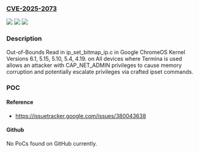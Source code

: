 ### [CVE-2025-2073](https://cve.mitre.org/cgi-bin/cvename.cgi?name=CVE-2025-2073)
![](https://img.shields.io/static/v1?label=Product&message=ChromeOS&color=blue)
![](https://img.shields.io/static/v1?label=Version&message=%3D%20Kernal%20version%206.1%20&color=brighgreen)
![](https://img.shields.io/static/v1?label=Vulnerability&message=Out-of-Bounds%20Read&color=brighgreen)

### Description

Out-of-Bounds Read in ip_set_bitmap_ip.c in Google ChromeOS Kernel Versions 6.1, 5.15, 5.10, 5.4, 4.19. on All devices where Termina is used allows an attacker with CAP_NET_ADMIN privileges to cause memory corruption and potentially escalate privileges via crafted ipset commands.

### POC

#### Reference
- https://issuetracker.google.com/issues/380043638

#### Github
No PoCs found on GitHub currently.

